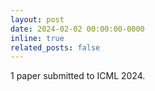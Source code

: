 ```yaml
---
layout: post
date: 2024-02-02 00:00:00-0000
inline: true
related_posts: false
---
```


1 paper submitted to ICML 2024.
